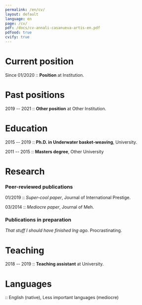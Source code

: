 ```yaml
---
permalink: /en/cv/
layout: default
language: en
page: /cv/
pdf: /docs/cv-annali-casanueva-artis-en.pdf
pdfood: true
cvify: true
---
```


Current position
================

Since 01/2020 :: **Position** at Institution.


Past positions
==============

2019 -- 2021 :: **Other position** at Other Institution.


Education
=========

2015 -- 2019 :: **Ph.D. in Underwater basket-weaving**, University.

2011 -- 2015 :: **Masters degree**, Other University


Research
========

### Peer-reviewed publications

01/2019 :: *Super-cool paper*, Journal of International Prestige.

03/2014 :: *Mediocre paper*, Journal of Meh.
 
### Publications in preparation

*That stuff I should have finished lng ago*. Procrastinating.



Teaching 
========

2018 -- 2019 :: **Teaching assistant** at University.


Languages
=========

:: English (native), Less important languages (mediocre)


